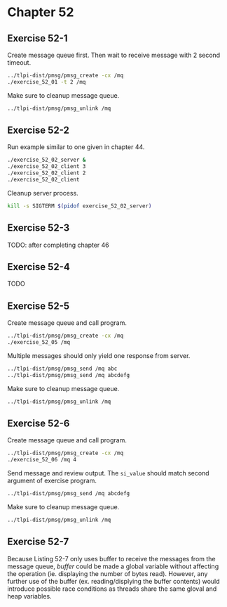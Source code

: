 # Chapter 52

## Exercise 52-1

Create message queue first. Then wait to receive message with 2 second timeout.

```sh
../tlpi-dist/pmsg/pmsg_create -cx /mq
./exercise_52_01 -t 2 /mq
```

Make sure to cleanup message queue.

```sh
../tlpi-dist/pmsg/pmsg_unlink /mq
```

## Exercise 52-2

Run example similar to one given in chapter 44.

```sh
./exercise_52_02_server &
./exercise_52_02_client 3
./exercise_52_02_client 2
./exercise_52_02_client
```

Cleanup server process.

```sh
kill -s SIGTERM $(pidof exercise_52_02_server)
```

## Exercise 52-3

TODO: after completing chapter 46

## Exercise 52-4

TODO

## Exercise 52-5

Create message queue and call program.

```sh
../tlpi-dist/pmsg/pmsg_create -cx /mq
./exercise_52_05 /mq
```

Multiple messages should only yield one response from server.

```sh
../tlpi-dist/pmsg/pmsg_send /mq abc
../tlpi-dist/pmsg/pmsg_send /mq abcdefg
```

Make sure to cleanup message queue.

```sh
../tlpi-dist/pmsg/pmsg_unlink /mq
```

## Exercise 52-6

Create message queue and call program.

```sh
../tlpi-dist/pmsg/pmsg_create -cx /mq
./exercise_52_06 /mq 4
```

Send message and review output. The `si_value` should match second argument of exercise program.

```sh
../tlpi-dist/pmsg/pmsg_send /mq abcdefg
```

Make sure to cleanup message queue.

```sh
../tlpi-dist/pmsg/pmsg_unlink /mq
```

## Exercise 52-7

Because Listing 52-7 only uses buffer to receive the messages from the message queue, *buffer* could be made a global variable without affecting the operation (ie. displaying the number of bytes read). However, any further use of the buffer (ex. reading/displying the buffer contents) would introduce possible race conditions as threads share the same gloval and heap variables.
